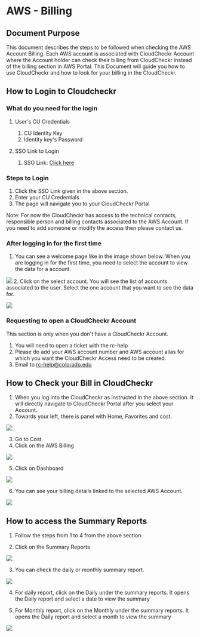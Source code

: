 # AWS - Billing 

## Document Purpose

This document describes the steps to be followed when checking the AWS Account Billing. Each AWS account is associated with CloudCheckr Account where the Account holder can check their billing from CloudCheckr instead of the billing section in AWS Portal. This Document will guide you how to use CloudCheckr and how to look for your billing in the CloudCheckr. 

## How to Login to Cloudcheckr

### What do you need for the login

1. User's CU Credentials 
   1. CU Identity Key
   2. Identity key's Password 

2. SSO Link to Login
   1. SSO Link: [Click here](https://fedauth.colorado.edu/idp/profile/SAML2/Unsolicited/SSO?providerId=https://auth-us.cloudcheckr.com/auth)

### Steps to Login

1. Click the SSO Link given in the above section. 
2. Enter your CU Credentials
3. The page will navigate you to your CloudCheckr Portal

Note: For now the CloudCheckr has access to the technical contacts, responsible person and billing contacts associated to the AWS Account. If you need to add someone or modify the access then please contact us.

### After logging in for the first time
1. You can see a welcome page like in the image shown below. When you are logging in for the first time, you need to select the account to view the data for a account.


![](images/firsttimelogin.png)
2. Click on the select account. You will see the list of accounts associated to the user. Select the one account that you want to see the data for. 


![](images/selectaccount.png)


### Requesting to open a CloudCheckr Account

This section is only when you don't have a CloudCheckr Account. 

1. You will need to open a ticket with the rc-help 
2. Please do add your AWS account number and AWS account alias for which you want the CloudCheckr Access need to be created.
3. Email to rc-help@colorado.edu

## How to Check your Bill in CloudCheckr

1. When you log into the CloudCheckr as instructed in the above section. It will directly navigate to CloudCheckr Portal after you select your Account.
2. Towards your left, there is panel with Home, Favorites and cost.

![](images/cost.png)


3. Go to Cost.
4. Click on the AWS Billing

![](images/AWSBilling.png)


5. Click on Dashboard

![](images/Dashboard.png)


6. You can see your billing details linked to the selected AWS Account.

![](images/Billing.png)

## How to access the Summary Reports

1. Follow the steps from 1 to 4 from the above section. 

2. Click on the Summary Reports 

![](images/summary.png)


3. You can check the daily or monthly summary report.

![](images/twoviews.png)

4. For daily report, click on the Daily under the summary reports. It opens the Daily report and select a date to view the summary

5. For Monthly report, click on the Monthly under the summary reports. It opens the Daily report and select a month to view the summary

![](images/summarymonthly.png)

